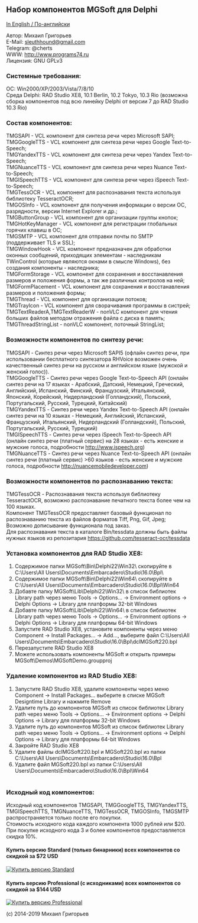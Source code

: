 ## Набор компонентов MGSoft для Delphi

[In English / По-английски](README.md)

Автор:		Михаил Григорьев<br>
E-Mail: 	sleuthhound@gmail.com<br>
Telegram:	@cherts<br>
WWW:		http://www.programs74.ru<br>
Лицензия:	GNU GPLv3<br>

### Системные требования:

ОС:		Win2000/XP/2003/Vista/7/8/10<br>
Среда Delphi:	RAD Studio XE8, 10.1 Berlin, 10.2 Tokyo, 10.3 Rio (возможна сборка компонентов под всю линейку Delphi от версии 7 до RAD Studio 10.3 Rio)<br>


### Состав компонентов:

TMGSAPI				- VCL компонент для синтеза речи через Microsoft SAPI;<br>
TMGGoogleTTS			- VCL компонент для синтеза речи через Google Text-to-Speech;<br>
TMGYandexTTS			- VCL компонент для синтеза речи через Yandex Text-to-Speech;<br>
TMGNuanceTTS			- VCL компонент для синтеза речи через Nuance Text-to-Speech;<br>
TMGISpeechTTS			- VCL компонент для синтеза речи через iSpeech Text-to-Speech;<br>
TMGTessOCR			- VCL компонент для распознавания текста используя библиотеку TesseractOCR;<br>
TMGOSInfo			- VCL компонент для получения информации о версии ОС, разрядности, версии Internet Explorer и др.;<br>
TMGButtonGroup			- VCL компонент для организации группы кнопок;<br>
TMGHotKeyManager		- VCL компонент для регистрации глобальных горячих клавиш в ОС;<br>
TMGSMTP				- VCL компонент для отправки почты по SMTP (поддерживает TLS и SSL);<br>
TMGWindowHook			- VCL компонент предназначен для обработки оконных сообщений, приходящих элементам - наследникам TWinControl (которые являются окнами в смысле Windows), без создания компоненты - наследника;<br>
TMGFormStorage			- VCL компонент для сохранения и восстанавления размеров и положения формы, а так же различных контролов на ней;<br>
TMGFormPlacement		- VCL компонент для сохранения и восстанавления размеров и положения формы;<br>
TMGThread			- VCL компонент для организации потоков;<br>
TMGTrayIcon			- VCL компонент для сворачивания программы в систрей;<br>
TMGTextReaderA,TMGTextReaderW 	- nonVLC компонент для чтения больших файлов методом отражения файла с диска в память;<br>
TMGThreadStringList		- nonVLC компонент, поточный StringList;<br>


### Возможности компонентов по синтезу речи:

TMGSAPI 	- Синтез речи через Microsoft SAPI5 (офлайн синтез речи, при использовании бесплатного синтезатора RHVoice возможен очень качественный синтез речи на русском и английском языке (мужской и женский голос)).<br>
TMGGoogleTTS 	- Синтез речи через Google Text-to-Speech API (онлайн синтез речи на 17 языках - Арабский, Датский, Немецкий, Греческий, Английский, Испанский, Финский, Французский, Итальянский, Японский, Корейский, Нидерландский (Голландский), Польский, Португальский, Русский, Турецкий, Китайский)<br>
TMGYandexTTS  	- Синтез речи через Yandex Text-to-Speech API (онлайн синтез речи на 10 языках - Немецкий, Английский, Испанский, Французский, Итальянский, Нидерландский (Голландский), Польский, Португальский, Русский, Турецкий)<br>
TMGISpeechTTS	- Синтез речи через iSpeech Text-to-Speech API (онлайн синтез речи (платный сервис) на 28 языках - есть женские и мужские голоса, подробности http://www.ispeech.org)<br>
TMGNuanceTTS	- Синтез речи через Nuance Text-to-Speech API (онлайн синтез речи (платный сервис) >60 языков - есть женские и мужские голоса, подробности http://nuancemobiledeveloper.com)<br>


### Возможности компонентов по распознаванию текста:

TMGTessOCR	- Распознавания текста используя библиотеку TesseractOCR, возможно распознавание печатного текста более чем на 100 языках.<br>
		  Компонент TMGTessOCR предоставляет базовый функционал по распознаванию текста из файлов форматов Tiff, Png, Gif, Jpeg;<br>
		  Возможно дописывание функционала под заказ.<br>
		  Для распознавания текста в каталоге Bin/tessdata должны быть файлы нужных языков из репозитария https://github.com/tesseract-ocr/tessdata<br>


### Установка компонентов для RAD Studio XE8:

1. Содержимое папки MGSoft\Bin\Delphi22\Win32\ скопируйте в C:\Users\All Users\Documents\Embarcadero\Studio\16.0\Bpl\
2. Содержимое папки MGSoft\Bin\Delphi22\Win64\ скопируйте в C:\Users\All Users\Documents\Embarcadero\Studio\16.0\Bpl\Win64
3. Добавте папку MGSoft\Lib\Delphi22\Win32\ в список библиотек Library path через меню Tools -> Options... -> Environment options -> Delphi Options -> Library для платформы 32-bit Windows<br>
4. Добавте папку MGSoft\Lib\Delphi22\Win64\ в список библиотек Library path через меню Tools -> Options... -> Environment options -> Delphi Options -> Library для платформы 64-bit Windows<br>
5. Запустите RAD Studio XE8, установите компоненты через меню Component -> Install Packages... -> Add..., выберите файл C:\Users\All Users\Documents\Embarcadero\Studio\16.0\Bpl\dclMGSoft220.bpl<br>
6. Перезапустите RAD Studio XE8<br>
7. Можете использовать компоненты MGSoft и открыть примеры MGSoft\Demos\MGSoftDemo.groupproj<br>


### Удаление компонентов из RAD Studio XE8:

1. Запустите RAD Studio XE8, удалите компоненты через меню Component -> Install Packages... выберите в списке MGSoft Designtime Library и нажмите Remove<br>
2. Удалите путь до компонентов MGSoft из список библиотек Library path через меню Tools -> Options... -> Environment options -> Delphi Options -> Library для платформы 32-bit Windows<br>
3. Удалите путь до компонентов MGSoft из список библиотек Library path через меню Tools -> Options... -> Environment options -> Delphi Options -> Library для платформы 64-bit Windows<br>
4. Закройте RAD Studio XE8<br>
5. Удалите файлы dclMGSoft220.bpl и MGSoft220.bpl из папки C:\Users\All Users\Documents\Embarcadero\Studio\16.0\Bpl<br>
6. Удалите файл MGSoft220.bpl из папки C:\Users\All Users\Documents\Embarcadero\Studio\16.0\Bpl\Win64<br><br>

### Исходный код компонентов:

Исходный код компонентов TMGSAPI, TMGGoogleTTS, TMGYandexTTS, TMGISpeechTTS, TMGNuanceTTS, TMGTessOCR, TMGOSInfo, TMGSMTP распространяется только после его покупки.<br>
Стоимость исходного кода каждого компонента 1000 рублей или $20. При покупке исходного кода 3 и более компонентов предоставляется скидка 10%.<br>

#### Купить версию Standard (только бинарники) всех компонентов со скидкой за $72 USD<br>
<a href="https://gum.co/gLdna" title="Купить версию Standard">![Купить версию Standard](https://dl.programs74.ru/images/buy-now-button-small-en.png)</a>

#### Купить версию Professional (с исходниками) всех компонентов со скидкой за $144 USD<br>
<a href="https://gum.co/YXsJd" title="Купить версию Professional">![Купить версию Professional](https://dl.programs74.ru/images/buy-now-button-small-en.png)</a>

(c) 2014-2019 Михаил Григорьев
